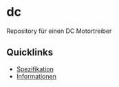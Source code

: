 # dc

Repository für einen DC Motortreiber

## Quicklinks
* [Spezifikation](./doc/spec.md)
* [Informationen](./info/info.md)
